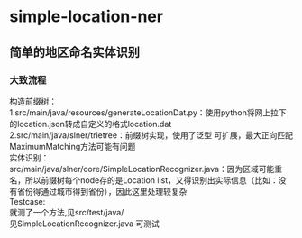 # simple-location-ner
## 简单的地区命名实体识别

### 大致流程

构造前缀树：
<br/>
1.src/main/java/resources/generateLocationDat.py：使用python将网上拉下的location.json转成自定义的格式location.dat
<br/>
2.src/main/java/slner/trietree：前缀树实现，使用了泛型 可扩展，最大正向匹配MaximumMatching方法可能有问题
<br/>
实体识别：
<br/>
src/main/java/slner/core/SimpleLocationRecognizer.java：因为区域可能重名，所以前缀树每个node存的是Location list，又得识别出实际信息（比如：没有省份得通过城市得到省份），因此这里处理较复杂
<br/>
Testcase:
<br/>
就测了一个方法,见src/test/java/
<br/>
见SimpleLocationRecognizer.java 可测试 
